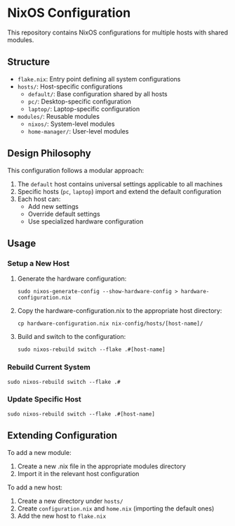 # NixOS Configuration

This repository contains NixOS configurations for multiple hosts with shared modules.

## Structure

- `flake.nix`: Entry point defining all system configurations
- `hosts/`: Host-specific configurations
  - `default/`: Base configuration shared by all hosts
  - `pc/`: Desktop-specific configuration
  - `laptop/`: Laptop-specific configuration
- `modules/`: Reusable modules
  - `nixos/`: System-level modules
  - `home-manager/`: User-level modules

## Design Philosophy

This configuration follows a modular approach:

1. The `default` host contains universal settings applicable to all machines
2. Specific hosts (`pc`, `laptop`) import and extend the default configuration
3. Each host can:
   - Add new settings
   - Override default settings
   - Use specialized hardware configuration

## Usage

### Setup a New Host

1. Generate the hardware configuration:
   ```
   sudo nixos-generate-config --show-hardware-config > hardware-configuration.nix
   ```

2. Copy the hardware-configuration.nix to the appropriate host directory:
   ```
   cp hardware-configuration.nix nix-config/hosts/[host-name]/
   ```

3. Build and switch to the configuration:
   ```
   sudo nixos-rebuild switch --flake .#[host-name]
   ```

### Rebuild Current System

```
sudo nixos-rebuild switch --flake .#
```

### Update Specific Host

```
sudo nixos-rebuild switch --flake .#[host-name]
```

## Extending Configuration

To add a new module:

1. Create a new .nix file in the appropriate modules directory
2. Import it in the relevant host configuration

To add a new host:

1. Create a new directory under `hosts/`
2. Create `configuration.nix` and `home.nix` (importing the default ones)
3. Add the new host to `flake.nix`